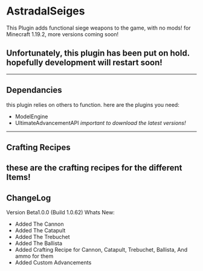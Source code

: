 # AstradalSeiges

This Plugin adds functional siege weapons to the game, with no mods!
for Minecraft 1.19.2, more versions coming soon!

## Unfortunately, this plugin has been put on hold. hopefully development will restart soon!

---
## Dependancies ##
this plugin relies on others to function. here are the plugins you need:
- ModelEngine
- UltimateAdvancementAPI
  *important to download the latest versions!*

---
## Crafting Recipes ##
these are the crafting recipes for the different Items!
---
## ChangeLog ##
Version Beta1.0.0 (Build 1.0.62)
Whats New:
- Added The Cannon
- Added The Catapult
- Added The Trebuchet
- Added The Ballista
- Added Crafting Recipe for Cannon, Catapult, Trebuchet, Ballista, And ammo for them
- Added Custom Advancements

